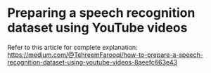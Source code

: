 # Preparing a speech recognition dataset using YouTube videos
Refer to this article for complete explanation: https://medium.com/@TehreemFarooqi/how-to-prepare-a-speech-recognition-dataset-using-youtube-videos-8aeefc663e43
